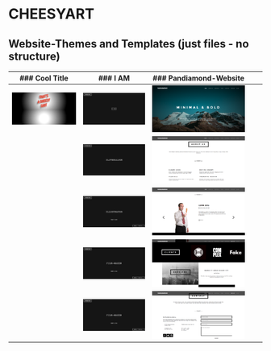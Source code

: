 # CHEESYART
## Website-Themes and Templates (just files - no structure)

|### Cool Title|### I AM|### Pandiamond-Website|   |   |
|---|---|---|---|---|
|![Cool Title-Alt-Image](/Images/cheesytitle.png)|![I AM-Alt-Image](/Images/i1.png)|![Pandiamond-Website-Alt-Image](/Images/pd1.png)|   |   |
|   |![I AM-Alt-Image](/Images/i2.png)|![Pandiamond-Website-Alt-Image](/Images/pd2.png)|   |   |
|   |![I AM-Alt-Image](/Images/i3.png)|![Pandiamond-Website-Alt-Image](/Images/pd3.png)|   |   |
|   |![I AM-Alt-Image](/Images/i4.png)|![Pandiamond-Website-Alt-Image](/Images/pd4.png)|   |   |
|   |![I AM-Alt-Image](/Images/i4.png)|![Pandiamond-Website-Alt-Image](/Images/pd5.png)|   |   |
